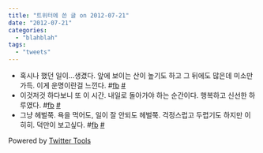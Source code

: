 ```yaml
---
title: "트위터에 쓴 글 on 2012-07-21"
date: "2012-07-21"
categories: 
  - "blahblah"
tags: 
  - "tweets"
---
```


- 혹시나 했던 일이...생겼다. 앞에 보이는 산이 높기도 하고 그 뒤에도 많은데 미소만 가득. 이게 운명이란걸 느낀다. #[fb](http://search.twitter.com/search?q=%23fb) [#](http://twitter.com/blurblah/statuses/224718998577750016)
- 이것저것 하다보니 또 이 시간. 내일로 돌아가야 하는 순간이다. 행복하고 신선한 하루였다. #[fb](http://search.twitter.com/search?q=%23fb) [#](http://twitter.com/blurblah/statuses/224927016720404482)
- 그냥 헤벌쭉. 욕을 먹어도, 일이 잘 안되도 헤벌쭉. 걱정스럽고 두렵기도 하지만 이히히. 덕만이 보고싶다. #[fb](http://search.twitter.com/search?q=%23fb) [#](http://twitter.com/blurblah/statuses/225648409338576897)

Powered by [Twitter Tools](http://alexking.org/projects/wordpress)
